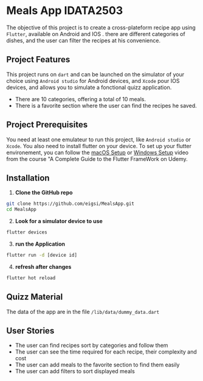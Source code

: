# Meals App IDATA2503

The objective of this project is to create a cross-plateform recipe app using `Flutter`, available on Android and IOS .
there are different categories of dishes, and the user can filter the recipes at his convenience.

## Project Features

This project runs on `dart` and can be launched on the simulator of your choice using `Android studio` for Android devices, and `Xcode` pour IOS devices, and allows you to simulate a fonctional quizz application.
- There are 10 categories, offering a total of 10 meals.
- There is a favorite section where the user can find the recipes he saved.


## Project Prerequisites
You need at least one emulateur to run this project, like `Android studio` or `Xcode`. You also need to install flutter on your device.
To set up your flutter environement, you can follow the [macOS Setup](https://www.udemy.com/course/learn-flutter-dart-to-build-ios-android-apps/learn/lecture/37213684#overview) or [Windows Setup](https://www.udemy.com/course/learn-flutter-dart-to-build-ios-android-apps/learn/lecture/37213680#overview) video from the course "A Complete Guide to the Flutter FrameWork on Udemy.

## Installation
1. **Clone the GitHub repo**
```bash
git clone https://github.com/eigsi/MealsApp.git
cd MealsApp
```
2. **Look for a simulator device to use**
```bash
flutter devices
```
3. **run the Application**
```bash
flutter run -d [device id]
```
4. **refresh after changes**
```bash
flutter hot reload
```

## Quizz Material
The data of the app are in the file `/lib/data/dummy_data.dart`


## User Stories
- The user can find recipes sort by categories and follow them
- The user can see the time required for each recipe, their complexity and cost
- The user can add meals to the favorite section to find them easily
- The user can add filters to sort displayed meals

